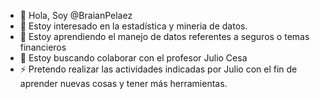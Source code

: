 - 👋 Hola, Soy @BraianPelaez
- 👀 Estoy interesado en la estadística y mineria de datos.
- 🌱 Estoy aprendiendo el manejo de datos referentes a seguros o temas financieros
- 💞️ Estoy buscando colaborar con el profesor Julio Cesa
- ⚡ Pretendo realizar las actividades indicadas por Julio con el fin de aprender nuevas cosas y tener más herramientas.

<!---
BraianPelaez/BraianPelaez is a ✨ special ✨ repository because its `README.md` (this file) appears on your GitHub profile.
You can click the Preview link to take a look at your changes.
--->
